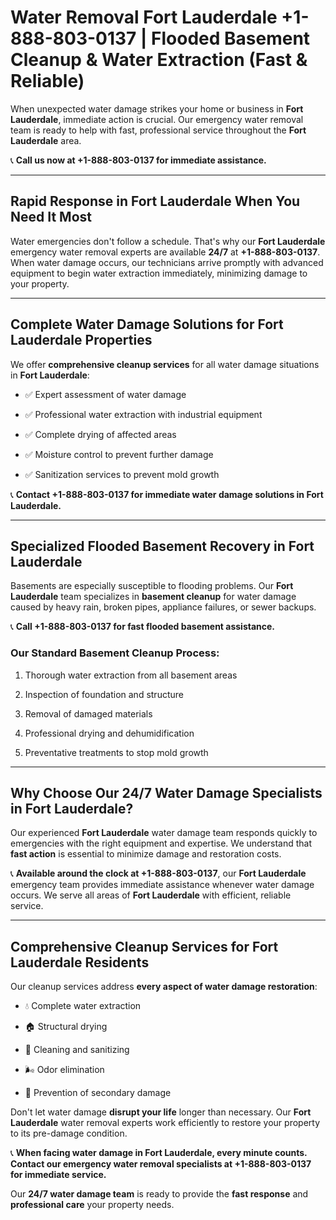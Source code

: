# Water Removal Fort Lauderdale +1-888-803-0137 | Flooded Basement Cleanup & Water Extraction (Fast & Reliable)

When unexpected water damage strikes your home or business in **Fort Lauderdale**, immediate action is crucial. Our emergency water removal team is ready to help with fast, professional service throughout the **Fort Lauderdale** area. 

📞 **Call us now at +1-888-803-0137 for immediate assistance.**

---

## Rapid Response in Fort Lauderdale When You Need It Most

Water emergencies don't follow a schedule. That's why our **Fort Lauderdale** emergency water removal experts are available **24/7** at **+1-888-803-0137**. When water damage occurs, our technicians arrive promptly with advanced equipment to begin water extraction immediately, minimizing damage to your property.

---

## Complete Water Damage Solutions for Fort Lauderdale Properties

We offer **comprehensive cleanup services** for all water damage situations in **Fort Lauderdale**:

- ✅ Expert assessment of water damage  
- ✅ Professional water extraction with industrial equipment  
- ✅ Complete drying of affected areas  
- ✅ Moisture control to prevent further damage  
- ✅ Sanitization services to prevent mold growth  

📞 **Contact +1-888-803-0137 for immediate water damage solutions in Fort Lauderdale.**

---

## Specialized Flooded Basement Recovery in Fort Lauderdale

Basements are especially susceptible to flooding problems. Our **Fort Lauderdale** team specializes in **basement cleanup** for water damage caused by heavy rain, broken pipes, appliance failures, or sewer backups. 

📞 **Call +1-888-803-0137 for fast flooded basement assistance.**

### Our Standard Basement Cleanup Process:
1. Thorough water extraction from all basement areas  
2. Inspection of foundation and structure  
3. Removal of damaged materials  
4. Professional drying and dehumidification  
5. Preventative treatments to stop mold growth  

---

## Why Choose Our 24/7 Water Damage Specialists in Fort Lauderdale?

Our experienced **Fort Lauderdale** water damage team responds quickly to emergencies with the right equipment and expertise. We understand that **fast action** is essential to minimize damage and restoration costs.

📞 **Available around the clock at +1-888-803-0137**, our **Fort Lauderdale** emergency team provides immediate assistance whenever water damage occurs. We serve all areas of **Fort Lauderdale** with efficient, reliable service.

---

## Comprehensive Cleanup Services for Fort Lauderdale Residents

Our cleanup services address **every aspect of water damage restoration**:

- 💧 Complete water extraction  
- 🏠 Structural drying  
- 🧼 Cleaning and sanitizing  
- 🌬️ Odor elimination  
- 🚫 Prevention of secondary damage  

Don't let water damage **disrupt your life** longer than necessary. Our **Fort Lauderdale** water removal experts work efficiently to restore your property to its pre-damage condition.

📞 **When facing water damage in Fort Lauderdale, every minute counts. Contact our emergency water removal specialists at +1-888-803-0137 for immediate service.**

Our **24/7 water damage team** is ready to provide the **fast response** and **professional care** your property needs.